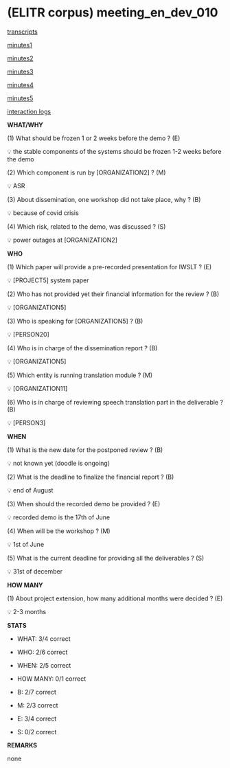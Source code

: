 # (ELITR corpus) meeting\_en\_dev\_010


[transcripts](meeting_en_dev_010/transcript_MAN2_annot21.txt)

[minutes1](meeting_en_dev_010/minutes_GENER_annot95.txt)

[minutes2](meeting_en_dev_010/minutes_GENER_annot97.txt)

[minutes3](meeting_en_dev_010/minutes_GENER_annot21.txt)

[minutes4](meeting_en_dev_010/minutes_GENER_annot01.txt)

[minutes5](meeting_en_dev_010/minutes_GENER_annot02.txt)

[interaction logs](meeting_en_dev_010/20230922.154354.json)

**WHAT/WHY**

(1) What should be frozen 1 or 2 weeks before the demo ? (E)

<aside>
💡 the stable components of the systems should be frozen 1-2 weeks before the demo

</aside>

(2) Which component is run by [ORGANIZATION2] ? (M)

<aside>
💡 ASR

</aside>

(3) About dissemination, one workshop did not take place, why ? (B)

<aside>
💡 because of covid crisis

</aside>

(4) Which risk, related to the demo, was discussed ? (S)

<aside>
💡 power outages at  [ORGANIZATION2]

</aside>

**WHO**

(1) Which paper will provide a pre-recorded presentation for IWSLT ? (E)

<aside>
💡 [PROJECT5] system paper

</aside>

(2) Who has not provided yet their financial information for the review ? (B) 

<aside>
💡 [ORGANIZATION5]

</aside>

(3) Who is speaking for [ORGANIZATION5] ? (B)

<aside>
💡 [PERSON20]

</aside>

(4) Who is in charge of the dissemination report ? (B)

<aside>
💡 [ORGANIZATION5]

</aside>

(5) Which entity is running translation module ? (M)

<aside>
💡 [ORGANIZATION11]

</aside>

(6) Who is in charge of reviewing speech translation part in the deliverable ? (B)

<aside>
💡 [PERSON3]

</aside>

**WHEN**

(1) What is the new date for the postponed review ? (B)

<aside>
💡 not known yet (doodle is ongoing)

</aside>

(2) What is the deadline to finalize the financial report ? (B)

<aside>
💡 end of August

</aside>

(3) When should the recorded demo be provided ? (E)

<aside>
💡 recorded demo is the 17th of June

</aside>

(4) When will be the workshop ? (M)

<aside>
💡 1st of June

</aside>

(5) What is the current deadline for providing all the deliverables ? (S)

<aside>
💡 31st of december

</aside>

**HOW MANY**

(1) About project extension, how many additional months were decided ? (E)

<aside>
💡 2-3 months

</aside>

**STATS**


- WHAT: 3/4 correct
- WHO: 2/6 correct
- WHEN: 2/5 correct
- HOW MANY: 0/1 correct

- B: 2/7 correct
- M: 2/3 correct
- E: 3/4 correct
- S: 0/2 correct

**REMARKS**

none